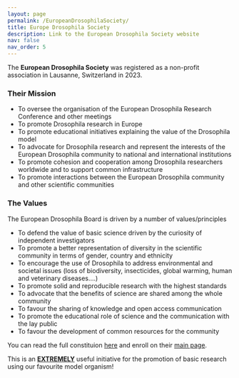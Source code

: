 ```yaml
---
layout: page
permalink: /EuropeanDrosophilaSociety/
title: Europe Drosophila Society
description: Link to the European Drosophila Society website
nav: false
nav_order: 5
---
```


The <b>European Drosophila Society</b> was registered as a non-profit association in Lausanne, Switzerland in 2023.

<h3>Their Mission</h3>
<ul>
  <li>To oversee the organisation of the European Drosophila Research Conference and other meetings</li>
  <li>To promote Drosophila research in Europe</li>
  <li>To promote educational initiatives explaining the value of the Drosophila model</li>
  <li>To advocate for Drosophila research and represent the interests of the European Drosophila community to national and international institutions</li>
  <li>To promote cohesion and cooperation among Drosophila researchers worldwide and to support common infrastructure</li>
  <li>To promote interactions between the European Drosophila community and other scientific communities</li>
</ul> 

<h3>The Values</h3>

The European Drosophila Board is driven by a number of values/principles
<ul>
  <li>To defend the value of basic science driven by the curiosity of independent investigators</li>
  <li>To promote a better representation of diversity in the scientific community in terms of gender, country and ethnicity</li>
  <li>To encourage the use of Drosophila to address environmental and societal issues (loss of biodiversity, insecticides, global warming, human and veterinary diseases….)</li>
  <li>To promote solid and reproducible research with the highest standards</li>
  <li>To advocate that the benefits of science are shared among the whole community</li>
  <li>To favour the sharing of knowledge and open access communication</li>
  <li>To promote the educational role of science and the communication with the lay public</li>
  <li>To favour the development of common resources for the community</li>
</ul>


You can read the full constituion <a href = "https://europeandrosophilasociety.org/constitution">here</a> and enroll on their <a href = "https://europeandrosophilasociety.org/">main page</a>.

This is an <b><u>EXTREMELY</b></u> useful initiative for the promotion of basic research using our favourite model organism!
